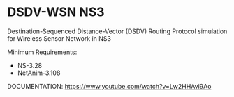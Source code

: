 # DSDV-WSN NS3
Destination-Sequenced Distance-Vector (DSDV) Routing Protocol simulation for Wireless Sensor Network in NS3

Minimum Requirements:
- NS-3.28
- NetAnim-3.108

DOCUMENTATION: https://www.youtube.com/watch?v=Lw2HHAvi9Ao
